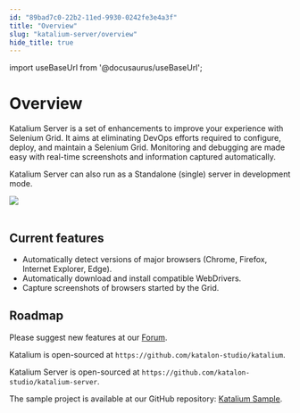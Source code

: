```yaml
---
id: "89bad7c0-22b2-11ed-9930-0242fe3e4a3f"
title: "Overview"
slug: "katalium-server/overview"
hide_title: true
---
```

import useBaseUrl from '@docusaurus/useBaseUrl';

    

# <a id="id" class="anchor_top_offset"/><a id="ariaid-title1" class="anchor_top_offset"/>Overview

    
      
<p xmlns="http://www.w3.org/1999/xhtml" className="p">Katalium Server is a set of enhancements to improve your   experience with Selenium Grid. It aims at eliminating DevOps   efforts required to configure, deploy, and maintain a Selenium   Grid. Monitoring and debugging are made easy with real-time   screenshots and information captured automatically.</p> 
      
<p xmlns="http://www.w3.org/1999/xhtml" className="p">Katalium Server can also run as a Standalone (single) server in   development mode.</p> 
      
<p xmlns="http://www.w3.org/1999/xhtml" className="p">   <img className="image" src={useBaseUrl("https://github.com/katalon-studio/docs-images/raw/master/katalium-server/docs/view-session-details/2-session-details.png")} /><br /><br /> </p> 
    
  
    

## <a id="id_1" class="anchor_top_offset"/>Current features

    
      
<ul xmlns="http://www.w3.org/1999/xhtml" className="ul">   <li className="li">Automatically detect versions of major browsers (Chrome,     Firefox, Internet Explorer, Edge).</li>   <li className="li">Automatically download and install compatible WebDrivers.</li>   <li className="li">Capture screenshots of browsers started by the Grid.</li> </ul> 
    
  

## <a id="id_2" class="anchor_top_offset"/>Roadmap

<p xmlns="http://www.w3.org/1999/xhtml" className="p">Please suggest new features at our <a className="xref j-external-link" href="https://forum.katalon.com" target="_blank">Forum</a>.</p> 
<p xmlns="http://www.w3.org/1999/xhtml" className="p">Katalium is open-sourced at   <code className="ph codeph">https://github.com/katalon-studio/katalium</code>.</p> 
<p xmlns="http://www.w3.org/1999/xhtml" className="p">Katalium Server is open-sourced at   <code className="ph codeph">https://github.com/katalon-studio/katalium-server</code>.</p> 
<p xmlns="http://www.w3.org/1999/xhtml" className="p">The sample project is available at   our GitHub repository: <a className="xref j-external-link" href="https://github.com/katalon-studio/katalium-sample" target="_blank">Katalium Sample</a>.</p> 

